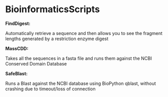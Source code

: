 BioinformaticsScripts
=====================

**FindDigest:**

Automatically retrieve a sequence and then allows you to see the fragment lengths generated by a restriction enzyme digest

**MassCDD:**

Takes all the sequences in a fasta file and runs them against the NCBI Conserved Domain Database

**SafeBlast:**

Runs a Blast against the NCBI database using BioPython qblast, without crashing due to timeout/loss of connection
